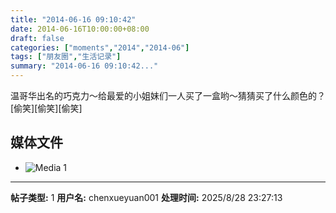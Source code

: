 ```yaml
---
title: "2014-06-16 09:10:42"
date: 2014-06-16T10:00:00+08:00
draft: false
categories: ["moments","2014","2014-06"]
tags: ["朋友圈","生活记录"]
summary: "2014-06-16 09:10:42..."
---
```


温哥华出名的巧克力～给最爱的小姐妹们一人买了一盒哟～猜猜买了什么颜色的？[偷笑][偷笑][偷笑]

## 媒体文件

- ![Media 1](/Moments/photos/2014-06-16/201406160910420.jpg)

---

**帖子类型:** 1
**用户名:** chenxueyuan001
**处理时间:** 2025/8/28 23:27:13